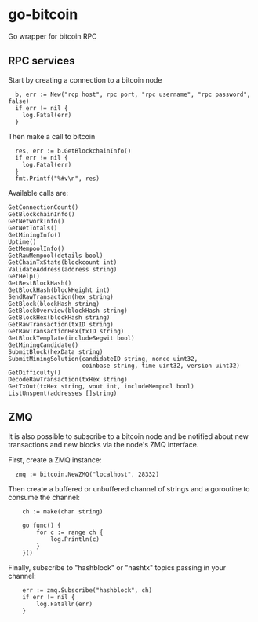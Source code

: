 # go-bitcoin
Go wrapper for bitcoin RPC

## RPC services
Start by creating a connection to a bitcoin node
```
  b, err := New("rcp host", rpc port, "rpc username", "rpc password", false)
  if err != nil {
    log.Fatal(err)
  }
```

Then make a call to bitcoin
```
  res, err := b.GetBlockchainInfo()
  if err != nil {
    log.Fatal(err)
  }
  fmt.Printf("%#v\n", res)
```

Available calls are:
```
GetConnectionCount()
GetBlockchainInfo()
GetNetworkInfo()
GetNetTotals()
GetMiningInfo()
Uptime()
GetMempoolInfo()
GetRawMempool(details bool)
GetChainTxStats(blockcount int)
ValidateAddress(address string)
GetHelp()
GetBestBlockHash()
GetBlockHash(blockHeight int)
SendRawTransaction(hex string)
GetBlock(blockHash string)
GetBlockOverview(blockHash string)
GetBlockHex(blockHash string)
GetRawTransaction(txID string)
GetRawTransactionHex(txID string)
GetBlockTemplate(includeSegwit bool)
GetMiningCandidate()
SubmitBlock(hexData string)
SubmitMiningSolution(candidateID string, nonce uint32,
                     coinbase string, time uint32, version uint32)
GetDifficulty()
DecodeRawTransaction(txHex string)
GetTxOut(txHex string, vout int, includeMempool bool)
ListUnspent(addresses []string)
```

## ZMQ
It is also possible to subscribe to a bitcoin node and be notified about new transactions and new blocks via the node's ZMQ interface.

First, create a ZMQ instance:
```
  zmq := bitcoin.NewZMQ("localhost", 28332)
```

Then create a buffered or unbuffered channel of strings and a goroutine to consume the channel:
```
	ch := make(chan string)

	go func() {
		for c := range ch {
			log.Println(c)
		}
	}()
```

Finally, subscribe to "hashblock" or "hashtx" topics passing in your channel:
```
	err := zmq.Subscribe("hashblock", ch)
	if err != nil {
		log.Fatalln(err)
	}
```
